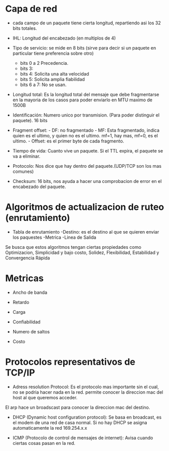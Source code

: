 # Capa de red

- cada campo de un paquete tiene cierta longitud, repartiendo asi los 32 bits totales.

- IHL: Longitud del encabezado (en multiplos de 4)

- Tipo de servicio: se mide en 8 bits (sirve para decir si un paquete en particular tiene preferencia sobre otro)
   - bits 0 a 2 Precedencia.
   - bits 3: 
   - bits 4: Solicita una alta velocidad
   - bits 5: Solicita amplia fiabilidad
   - bits 6 a 7: No se usan.

- Longitud total: Es la longitud total del mensaje que debe fragmentarse en la mayoria de los casos para poder enviarlo en MTU maximo de 1500B

- Identificación: Numero unico por transmision. (Para poder distinguir el paquete). 16 bits

- Fragment offset: 
			- DF: no fragmentado
			- MF: Esta fragmentado, indica quien es el ultimo, y quien no es el ultimo. mf=1, hay mas, mf=0, es el ultimo.
			- Offset: es el primer byte de cada fragmento.

- Tiempo de vida: Cuanto vive un paquete. Si el TTL expira, el paquete se va a eliminar.

- Protocolo: Nos dice que hay dentro del paquete.(UDP/TCP son los mas comunes)

- Checksum: 16 bits, nos ayuda a hacer una comprobacion de error en el encabezado del paquete.

# Algoritmos de actualizacion de ruteo (enrutamiento)

- Tabla de enrutamiento
	-Destino: es el destino al que se quieren enviar los paquestes
	-Metrica
	-Linea de Salida
	
Se busca que estos algoritmos tengan ciertas propiedades como Optimizacion, Simplicidad y bajo costo, Solidez, Flexibilidad, Estabilidad y Convergencia Rápida

# Metricas

- Ancho de banda

- Retardo

- Carga

- Confiabilidad

- Numero de saltos

- Costo

# Protocolos representativos de TCP/IP

- Adress resolution Protocol: Es el protocolo mas importante sin el cual, no se podria hacer nada en la red.
	permite conocer la direccion mac del host al que queremos acceder.
	
El arp hace un broadscast para conocer la direccion mac del destino.

- DHCP (Dynamic host configuration protocol): Se basa en broadcast, es el modem de una red de casa normal. Si no hay DHCP
	se asigna automaticamente la red 169.254.x.x
	
- ICMP (Protocolo de control de mensajes de internet): Avisa cuando ciertas cosas pasan en la red.



